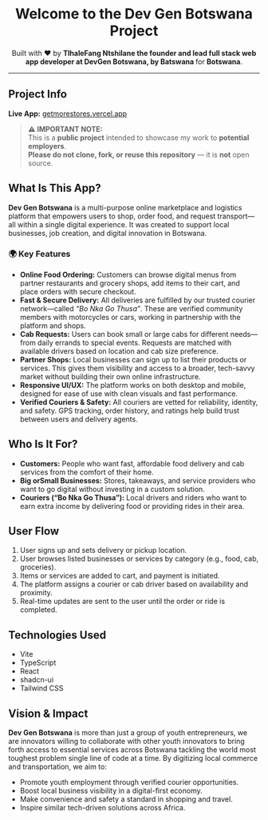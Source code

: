 <!-- README.md -->

<div align="center">
  <h1>Welcome to the <strong>Dev Gen Botswana</strong> Project</h1>
  <p>Built with ❤️ by <strong>TlhaleFang Ntshilane the founder and lead full stack web app developer at DevGen Botswana, by Batswana </strong> for <strong>Botswana</strong>.</p>
</div>

<hr/>

<h2>Project Info</h2>

<p>
  <strong>Live App:</strong>
  <a href="https://getmorestores.vercel.app">getmorestores.vercel.app</a>
</p>

<blockquote>
  <strong>⚠️ IMPORTANT NOTE:</strong><br/>
  This is a <strong>public project</strong> intended to showcase my work to <strong>potential employers</strong>.<br/>
  <strong>Please do not clone, fork, or reuse this repository</strong> — it is <strong>not</strong> open source.
</blockquote>

<h2>What Is This App?</h2>

<p>
  <strong>Dev Gen Botswana</strong> is a multi-purpose online marketplace and logistics platform that empowers users to shop, order food, and request transport—all within a single digital experience. It was created to support local businesses, job creation, and digital innovation in Botswana.
</p>

<h3>🌍 Key Features</h3>

<ul>
  <li><strong>Online Food Ordering:</strong> Customers can browse digital menus from partner restaurants and grocery shops, add items to their cart, and place orders with secure checkout.</li>
  
  <li><strong>Fast & Secure Delivery:</strong> All deliveries are fulfilled by our trusted courier network—called <em>“Bo Nka Go Thusa”</em>. These are verified community members with motorcycles or cars, working in partnership with the platform and shops.</li>

  <li><strong>Cab Requests:</strong> Users can book small or large cabs for different needs—from daily errands to special events. Requests are matched with available drivers based on location and cab size preference.</li>

  <li><strong>Partner Shops:</strong> Local businesses can sign up to list their products or services. This gives them visibility and access to a broader, tech-savvy market without building their own online infrastructure.</li>

  <li><strong>Responsive UI/UX:</strong> The platform works on both desktop and mobile, designed for ease of use with clean visuals and fast performance.</li>

  <li><strong>Verified Couriers & Safety:</strong> All couriers are vetted for reliability, identity, and safety. GPS tracking, order history, and ratings help build trust between users and delivery agents.</li>
</ul>

<h2>Who Is It For?</h2>

<ul>
  <li><strong>Customers:</strong> People who want fast, affordable food delivery and cab services from the comfort of their home.</li>
  <li><strong>Big orSmall Businesses:</strong> Stores, takeaways, and service providers who want to go digital without investing in a custom solution.</li>
  <li><strong>Couriers (“Bo Nka Go Thusa”):</strong> Local drivers and riders who want to earn extra income by delivering food or providing rides in their area.</li>
</ul>

<h2>User Flow</h2>

<ol>
  <li>User signs up and sets delivery or pickup location.</li>
  <li>User browses listed businesses or services by category (e.g., food, cab, groceries).</li>
  <li>Items or services are added to cart, and payment is initiated.</li>
  <li>The platform assigns a courier or cab driver based on availability and proximity.</li>
  <li>Real-time updates are sent to the user until the order or ride is completed.</li>
</ol>

<h2>Technologies Used</h2>

<ul>
  <li>Vite</li>
  <li>TypeScript</li>
  <li>React</li>
  <li>shadcn-ui</li>
  <li>Tailwind CSS</li>
</ul>

<h2>Vision & Impact</h2>

<p>
  <strong>Dev Gen Botswana</strong> is more than just a group of youth entrepreneurs, we are innovators willing to collaborate with other youth innovators to bring forth access to essential services across Botswana tackling the world most toughest problem single line of code at a time. By digitizing local commerce and transportation, we aim to:
</p>

<ul>
  <li>Promote youth employment through verified courier opportunities.</li>
  <li>Boost local business visibility in a digital-first economy.</li>
  <li>Make convenience and safety a standard in shopping and travel.</li>
  <li>Inspire similar tech-driven solutions across Africa.</li>
</ul>
